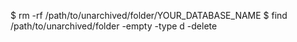 <!-- layout:code post: database-backups_mongodb -->


$ rm -rf /path/to/unarchived/folder/YOUR_DATABASE_NAME
$ find /path/to/unarchived/folder -empty -type d -delete
